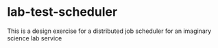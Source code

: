 # lab-test-scheduler
This is a design exercise for a distributed job scheduler for an imaginary science lab service
